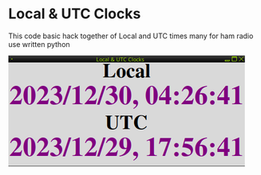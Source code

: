 Local & UTC Clocks
==

This code basic hack together of Local and UTC times many for ham radio
use written python

![Local & UTC Clocks operating](./clock.png)

